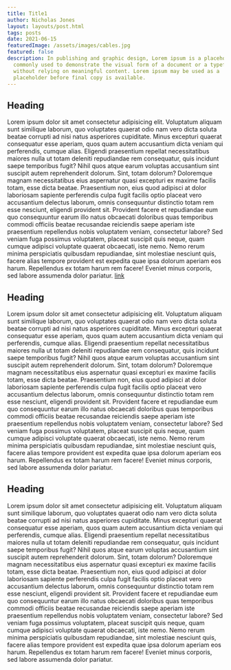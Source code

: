```yaml
---
title: Title1
author: Nicholas Jones
layout: layouts/post.html
tags: posts
date: 2021-06-15
featuredImage: /assets/images/cables.jpg
featured: false
description: In publishing and graphic design, Lorem ipsum is a placeholder text
  commonly used to demonstrate the visual form of a document or a typeface
  without relying on meaningful content. Lorem ipsum may be used as a
  placeholder before final copy is available.
---
```

## Heading

Lorem ipsum dolor sit amet consectetur adipisicing elit. Voluptatum aliquam sunt similique laborum, quo voluptates quaerat odio nam vero dicta soluta beatae corrupti ad nisi natus asperiores cupiditate. Minus excepturi quaerat consequatur esse aperiam, quos quam autem accusantium dicta veniam qui perferendis, cumque alias. Eligendi praesentium repellat necessitatibus maiores nulla ut totam deleniti repudiandae rem consequatur, quis incidunt saepe temporibus fugit? Nihil quos atque earum voluptas accusantium sint suscipit autem reprehenderit dolorum. Sint, totam dolorum? Doloremque magnam necessitatibus eius aspernatur quasi excepturi ex maxime facilis totam, esse dicta beatae. Praesentium non, eius quod adipisci at dolor laboriosam sapiente perferendis culpa fugit facilis optio placeat vero accusantium delectus laborum, omnis consequuntur distinctio totam rem esse nesciunt, eligendi provident sit. Provident facere et repudiandae eum quo consequuntur earum illo natus obcaecati doloribus quas temporibus commodi officiis beatae recusandae reiciendis saepe aperiam iste praesentium repellendus nobis voluptatem veniam, consectetur labore? Sed veniam fuga possimus voluptatem, placeat suscipit quis neque, quam cumque adipisci voluptate quaerat obcaecati, iste nemo. Nemo rerum minima perspiciatis quibusdam repudiandae, sint molestiae nesciunt quis, facere alias tempore provident est expedita quae ipsa dolorum aperiam eos harum. Repellendus ex totam harum rem facere! Eveniet minus corporis, sed labore assumenda dolor pariatur. [link](https://google.com)

## Heading

Lorem ipsum dolor sit amet consectetur adipisicing elit. Voluptatum aliquam sunt similique laborum, quo voluptates quaerat odio nam vero dicta soluta beatae corrupti ad nisi natus asperiores cupiditate. Minus excepturi quaerat consequatur esse aperiam, quos quam autem accusantium dicta veniam qui perferendis, cumque alias. Eligendi praesentium repellat necessitatibus maiores nulla ut totam deleniti repudiandae rem consequatur, quis incidunt saepe temporibus fugit? Nihil quos atque earum voluptas accusantium sint suscipit autem reprehenderit dolorum. Sint, totam dolorum? Doloremque magnam necessitatibus eius aspernatur quasi excepturi ex maxime facilis totam, esse dicta beatae. Praesentium non, eius quod adipisci at dolor laboriosam sapiente perferendis culpa fugit facilis optio placeat vero accusantium delectus laborum, omnis consequuntur distinctio totam rem esse nesciunt, eligendi provident sit. Provident facere et repudiandae eum quo consequuntur earum illo natus obcaecati doloribus quas temporibus commodi officiis beatae recusandae reiciendis saepe aperiam iste praesentium repellendus nobis voluptatem veniam, consectetur labore? Sed veniam fuga possimus voluptatem, placeat suscipit quis neque, quam cumque adipisci voluptate quaerat obcaecati, iste nemo. Nemo rerum minima perspiciatis quibusdam repudiandae, sint molestiae nesciunt quis, facere alias tempore provident est expedita quae ipsa dolorum aperiam eos harum. Repellendus ex totam harum rem facere! Eveniet minus corporis, sed labore assumenda dolor pariatur.

## Heading

Lorem ipsum dolor sit amet consectetur adipisicing elit. Voluptatum aliquam sunt similique laborum, quo voluptates quaerat odio nam vero dicta soluta beatae corrupti ad nisi natus asperiores cupiditate. Minus excepturi quaerat consequatur esse aperiam, quos quam autem accusantium dicta veniam qui perferendis, cumque alias. Eligendi praesentium repellat necessitatibus maiores nulla ut totam deleniti repudiandae rem consequatur, quis incidunt saepe temporibus fugit? Nihil quos atque earum voluptas accusantium sint suscipit autem reprehenderit dolorum. Sint, totam dolorum? Doloremque magnam necessitatibus eius aspernatur quasi excepturi ex maxime facilis totam, esse dicta beatae. Praesentium non, eius quod adipisci at dolor laboriosam sapiente perferendis culpa fugit facilis optio placeat vero accusantium delectus laborum, omnis consequuntur distinctio totam rem esse nesciunt, eligendi provident sit. Provident facere et repudiandae eum quo consequuntur earum illo natus obcaecati doloribus quas temporibus commodi officiis beatae recusandae reiciendis saepe aperiam iste praesentium repellendus nobis voluptatem veniam, consectetur labore? Sed veniam fuga possimus voluptatem, placeat suscipit quis neque, quam cumque adipisci voluptate quaerat obcaecati, iste nemo. Nemo rerum minima perspiciatis quibusdam repudiandae, sint molestiae nesciunt quis, facere alias tempore provident est expedita quae ipsa dolorum aperiam eos harum. Repellendus ex totam harum rem facere! Eveniet minus corporis, sed labore assumenda dolor pariatur.